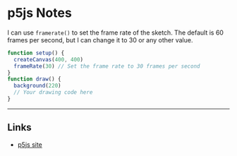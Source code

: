 # p5js Notes

I can use `framerate()` to set the frame rate of the sketch. The default is 60 frames per second, but I can change it to 30 or any other value.

```javascript
function setup() {
  createCanvas(400, 400)
  frameRate(30) // Set the frame rate to 30 frames per second
}
function draw() {
  background(220)
  // Your drawing code here
}
```

---

## Links

- [p5js site](https://p5js.org/)
